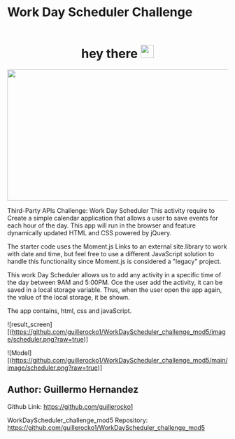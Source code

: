 # Work Day Scheduler Challenge

<div id="badges" align="center">
  <img src="https://komarev.com/ghpvc/?username=guillerocko1&style=flat-square&color=blue" alt=""/>
 </div>

<h1 align="center">
  hey there
  <img src="https://media.giphy.com/media/hvRJCLFzcasrR4ia7z/giphy.gif" width="30px"/>
</h1>

<div align="center">
  <img src="https://media.giphy.com/media/dWesBcTLavkZuG35MI/giphy.gif" width="600" height="300"/>
</div>


Third-Party APIs Challenge: Work Day Scheduler
This activity require to Create a simple calendar application that allows a user to save events for each hour of the day. This app will run in the browser and feature dynamically updated HTML and CSS powered by jQuery.

The starter code uses the Moment.js Links to an external site.library to work with date and time, but feel free to use a different JavaScript solution to handle this functionality since Moment.js is considered a "legacy" project.


This work Day Scheduler allows us to add any activity in a specific time of the day between 9AM and 5:00PM. Oce the user add the activity, it can be saved in a local storage variable. Thus, when the user open the app again, the value of the local storage, it be shown. 

The app contains, html, css and javaScript.


![result_screen][(https://github.com/guillerocko1/WorkDayScheduler_challenge_mod5/image/scheduler.png?raw=true)]

![Model][(https://github.com/guillerocko1/WorkDayScheduler_challenge_mod5/main/image/scheduler.png?raw=true)]





## Author: Guillermo Hernandez 

Github Link: https://github.com/guillerocko1

WorkDayScheduler_challenge_mod5 Repository: https://github.com/guillerocko1/WorkDayScheduler_challenge_mod5



